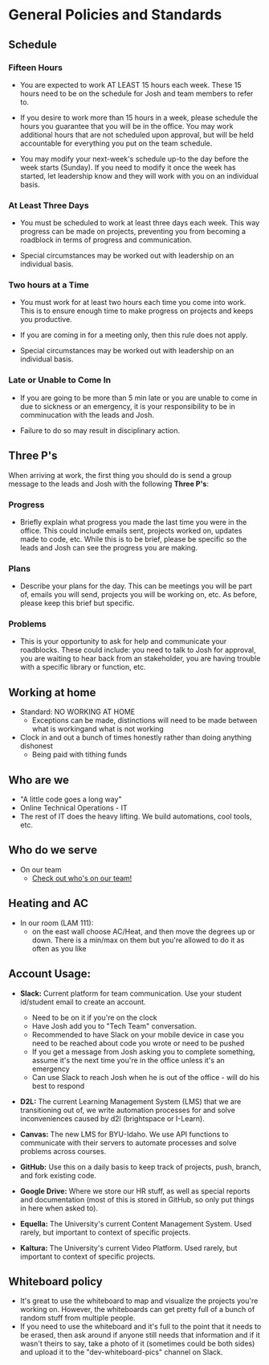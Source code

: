 # General Policies and Standards

## Schedule
### Fifteen Hours

* You are expected to work AT LEAST 15 hours each week. These 15 hours need to be on the schedule for Josh and team members to refer to. 

* If you desire to work more than 15 hours in a week, please schedule the hours you guarantee that you will be in the office. You may work additional hours that are not scheduled upon approval, but will be held accountable for everything you put on the team schedule.

* You may modify your next-week's schedule up-to the day before the week starts (Sunday). If you need to modify it once the week has started, let leadership know and they will work with you on an individual basis.

### At Least Three Days
* You must be scheduled to work at least three days each week. This way progress can be made on projects, preventing you from becoming a roadblock in terms of progress and communication.

* Special circumstances may be worked out with leadership on an individual basis.

### Two hours at a Time
* You must work for at least two hours each time you come into work. This is to ensure enough time to make progress on projects and keeps you productive.

* If you are coming in for a meeting only, then this rule does not apply. 

* Special circumstances may be worked out with leadership on an individual basis.

### Late or Unable to Come In
* If you are going to be more than 5 min late or you are unable to come in due to sickness or an emergency, it is your responsibility to be in comminucation with the leads and Josh.

* Failure to do so may result in disciplinary action.

## Three P's
When arriving at work, the first thing you should do is send a group message to the leads and Josh with the following **Three P's**:

### Progress
* Briefly explain what progress you made the last time you were in the office. This could include emails sent, projects worked on, updates made to code, etc. While this is to be brief, please be specific so the leads and Josh can see the progress you are making.

### Plans
* Describe your plans for the day. This can be meetings you will be part of, emails you will send, projects you will be working on, etc. As before, please keep this brief but specific.

### Problems
* This is your opportunity to ask for help and communicate your roadblocks. These could include: you need to talk to Josh for approval, you are waiting to hear back from an stakeholder, you are having trouble with a specific library or function, etc.


## Working at home
* Standard: NO WORKING AT HOME
    * Exceptions can be made, distinctions will need to be made between what is workingand what is not working
* Clock in and out a bunch of times honestly rather than doing anything dishonest
    * Being paid with tithing funds  

## Who are we
* "A little code goes a long way"
* Online Technical Operations - IT
* The rest of IT does the heavy lifting. We build automations, cool tools, etc.
<!-- 3.  Tech Ops - under Jon Linford (Online Vice President)
    1. Online Learning Department under Alan Young
    2. Campus Curriculum Development under Eric Carl -->
## Who do we serve
* On our team
    * [Check out who's on our team!](https://github.com/orgs/byuitechops/people)
<!-- 2.  Online Learning and Technical Operations
    * BYU-Idaho Online Learning Department & Technical Operations [Explanation](..Resources/onlineLearningDpt.md)
3.  How online courses are made
    * [How Courses are made](../Resources/How-a-Course-is-made.pdf) -->

## Heating and AC
* In our room (LAM 111):
    * on the east wall choose AC/Heat, and then move the degrees up or down. There is a min/max on them but you're allowed to do it as often as you like

## Account Usage: 
* **Slack:** Current platform for team communication. Use your student id/student email to create an account.
    * Need to be on it if you're on the clock
    * Have Josh add you to "Tech Team" conversation.
    * Recommended to have Slack on your mobile device in case you need to be reached about code you wrote or need to be pushed
    * If you get a message from Josh asking you to complete something, assume it's the next time you're in the office unless it's an emergency
    * Can use Slack to reach Josh when he is out of the office - will do his best to respond
    
* **D2L:** The current Learning Management System (LMS) that we are transitioning out of, we write automation processes for and solve inconveniences caused by d2l (brightspace or I-Learn).
* **Canvas:** The new LMS for BYU-Idaho. We use API functions to communicate with their servers to automate processes and solve problems across courses.
* **GitHub:** Use this on a daily basis to keep track of projects, push, branch, and fork existing code.
* **Google Drive:** Where we store our HR stuff, as well as special reports and documentation (most of this is stored in GitHub, so only put things in here when asked to).
* **Equella:** The University's current Content Management System. Used rarely, but important to context of specific projects.
* **Kaltura:** The University's current Video Platform. Used rarely, but important to context of specific projects.

## Whiteboard policy
* It's great to use the whiteboard to map and visualize the projects you're working on. However, the whiteboards can get pretty full of a bunch of random stuff from multiple people. 
* If you need to use the whiteboard and it's full to the point that it needs to be erased, then ask around if anyone still needs that information and if it wasn't theirs to say, take a photo of it (sometimes could be both sides) and upload it to the "dev-whiteboard-pics" channel on Slack.

<!-- 8.  How to get office supplies
    1.  The drawers next to Station F in our office have supplies for our team.
    1.  LAM 118 - Sister Tonks' office has refills for office supplies, just go to that office and tell her where you work and she will get you the supplies you need. -->
